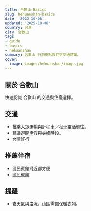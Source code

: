 ```yaml
---
title: 合歡山 Basics
slug: hehuanshan-basics
date: '2025-10-08'
updated: '2025-10-08'
country: 台灣
city: 合歡山
tags:
- guide
- basics
- hehuanshan
summary: 合歡山 行前重點與住宿交通建議。
cover:
  image: images/hehuanshan/image.jpg
---
```


## 關於 合歡山
快速認識 合歡山 的交通與住宿選擇。

## 交通
- 搭乘大眾運輸與計程車／租車靈活前往。
- 建議避開連假與尖峰時段。
- [台灣好行](https://www.taiwantrip.com.tw/Frontend/Route/Select_p?RouteID=R0067)

## 推薦住宿
- 國民賓館附近都方便
- [國民賓館](http://hotel.chingjing.com.tw)

## 提醒
- 查天氣與路況，山區需備保暖衣物。
